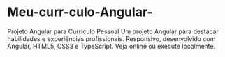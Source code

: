 # Meu-curr-culo-Angular-
Projeto Angular para Currículo Pessoal Um projeto Angular para destacar habilidades e experiências profissionais. Responsivo, desenvolvido com Angular, HTML5, CSS3 e TypeScript. Veja online ou execute localmente.
